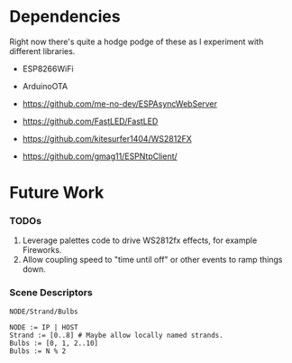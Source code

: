 # Dependencies

Right now there's quite a hodge podge of these as I experiment with different libraries.

 * ESP8266WiFi

 * ArduinoOTA

 * https://github.com/me-no-dev/ESPAsyncWebServer

 * https://github.com/FastLED/FastLED

 * https://github.com/kitesurfer1404/WS2812FX

 * https://github.com/gmag11/ESPNtpClient/

# Future Work

### TODOs

  1. Leverage palettes code to drive WS2812fx effects, for example Fireworks.
  2. Allow coupling speed to "time until off" or other events to ramp things down.

### Scene Descriptors

```
NODE/Strand/Bulbs

NODE := IP | HOST
Strand := [0..8] # Maybe allow locally named strands.
Bulbs := [0, 1, 2..10]
Bulbs := N % 2
```